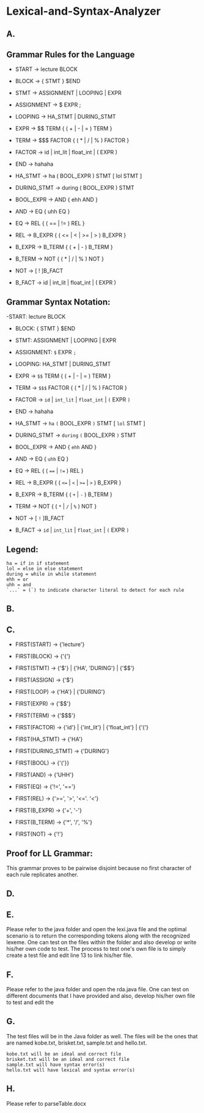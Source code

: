 # Lexical-and-Syntax-Analyzer

## A. 
## Grammar Rules for the Language
- START -> lecture BLOCK
- BLOCK -> { STMT } $END
- STMT -> ASSIGNMENT | LOOPING | EXPR
- ASSIGNMENT -> $ EXPR ;
- LOOPING -> HA_STMT | DURING_STMT
- EXPR -> $$ TERM { ( + | - | = ) TERM }
- TERM -> $$$ FACTOR { ( * | / | % ) FACTOR }
- FACTOR -> id | int_lit | float_int | ( EXPR )
- END -> hahaha

- HA_STMT -> ha ( BOOL_EXPR ) STMT [ lol STMT ]     
- DURING_STMT -> during ( BOOL_EXPR ) STMT                

- BOOL_EXPR -> AND { ehh AND }  
- AND -> EQ { uhh EQ }          
- EQ -> REL { ( == | != ) REL }
- REL -> B_EXPR { ( <= | < | >= | > ) B_EXPR }
- B_EXPR -> B_TERM { ( + | - ) B_TERM }
- B_TERM -> NOT { ( * | / | % ) NOT }
- NOT -> [ ! ]B_FACT
- B_FACT -> id | int_lit | float_int | ( EXPR )

## Grammar Syntax Notation:
-START: lecture BLOCK
- BLOCK: { STMT } $END
- STMT: ASSIGNMENT | LOOPING | EXPR
- ASSIGNMENT: `$` EXPR `;`
- LOOPING: HA_STMT | DURING_STMT
- EXPR -> `$$` TERM { ( + | - | = ) TERM }
- TERM -> `$$$` FACTOR { ( * | / | % ) FACTOR }
- FACTOR -> `id` | `int_lit` | `float_int` | `(` EXPR `)`
- END -> hahaha

- HA_STMT -> `ha` `(` BOOL_EXPR `)` STMT [ `lol` STMT ]     
- DURING_STMT -> `during` `(` BOOL_EXPR `)` STMT                

- BOOL_EXPR -> AND { `ehh` AND }  
- AND -> EQ { `uhh` EQ }          
- EQ -> REL { ( `==` | `!=` ) REL }
- REL -> B_EXPR { ( `<=` | `<` | `>=` | `>` ) B_EXPR }
- B_EXPR -> B_TERM { ( `+` | `-` ) B_TERM }
- TERM -> NOT { ( `*` | `/` | `%` ) NOT }
- NOT -> [ `!` ]B_FACT
- B_FACT -> `id` | `int_lit` | `float_int` | `(` EXPR `)`

## Legend: 
```
ha = if in if statement
lol = else in else statement
during = while in while statement
ehh = or 
uhh = and
`...` = (`) to indicate character literal to detect for each rule
```
## B. 


## C. 
- FIRST(START) -> {'lecture'}
- FIRST(BLOCK) -> {'{'}
- FIRST(STMT) -> {'$'} | {'HA', 'DURING'} | {'$$'}
- FIRST(ASSIGN) -> {'$'}
- FIRST(LOOP) -> {'HA'} | {'DURING'}
- FIRST(EXPR) -> {'$$'}
- FIRST(TERM) -> {'$$$'}
- FIRST(FACTOR) -> {'id'} | {'int_lit'} | {'float_int'} | {'('}

- FIRST(HA_STMT) -> {'HA'}
- FIRST(DURING_STMT) -> {'DURING'}

- FIRST(BOOL) ->  {'('}}
- FIRST(AND) -> {'UHH'}
- FIRST(EQ) ->  {'!=', '=='}
- FIRST(REL) -> {'>=', '>', '<='. '<'}
- FIRST(B_EXPR) -> {'+', '-'}
- FIRST(B_TERM) -> {'*', '/', '%'}
- FIRST(NOT) -> {'!'}

## Proof for LL Grammar: 
This grammar proves to be pairwise disjoint because no first character of each rule replicates another.

## D.

## E.
Please refer to the java folder and open the lexi.java file and the optimal scenario is to return the corresponding tokens along with the recognized lexeme. One can test on the files within the folder and also develop or write his/her own code to test. The process to test one's own file is to simply create a test file and edit line 13 to link his/her file.


## F.
Please refer to the java folder and open the rda.java file. One can test on different documents that I have provided and also, develop his/her own file to test 
and edit the 

## G. 
The test files will be in the Java folder as well. The files will be the ones that are named kobe.txt, brisket.txt, sample.txt and hello.txt. 
```
kobe.txt will be an ideal and correct file
brisket.txt will be an ideal and correct file
sample.txt will have syntax error(s)
hello.txt will have lexical and syntax error(s)
```

## H. 
Please refer to parseTable.docx





